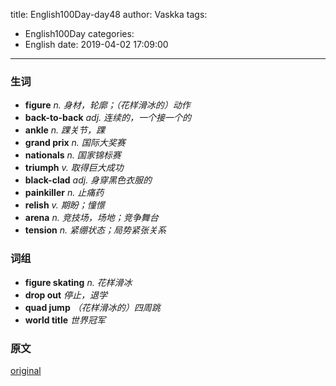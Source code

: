 title: English100Day-day48
author: Vaskka
tags:
  - English100Day
categories:
  - English
date: 2019-04-02 17:09:00
---
### 生词

+ **figure** *n. 身材，轮廓；（花样滑冰的）动作*
+ **back-to-back** *adj. 连续的，一个接一个的*
+ **ankle** *n. 踝关节，踝*
+ **grand prix** *n. 国际大奖赛*
+ **nationals** *n. 国家锦标赛*
+ **triumph** *v. 取得巨大成功*
+ **black-clad** *adj. 身穿黑色衣服的*
+ **painkiller** *n. 止痛药*
+ **relish** *v. 期盼；憧憬*
+ **arena** *n. 竞技场，场地；竞争舞台*
+ **tension** *n. 紧绷状态；局势紧张关系*

### 词组

+ **figure skating** *n. 花样滑冰*
+ **drop out** *停止，退学*
+ **quad jump** *（花样滑冰的）四周跳*
+ **world title** *世界冠军*

### 原文

[original](https://uk.reuters.com/article/uk-figureskating-worlds-hanyu/figure-skating-olympic-champion-hanyu-says-100-percent-on-return-to-ice-idUKKCN1R00CQ)
